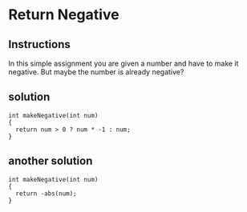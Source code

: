# Return Negative

## Instructions
In this simple assignment you are given a number and have to make it negative. But maybe the number is already negative?

## solution

```
int makeNegative(int num)
{
  return num > 0 ? num * -1 : num;
}
```

## another solution

```
int makeNegative(int num)
{
  return -abs(num);
}
```
